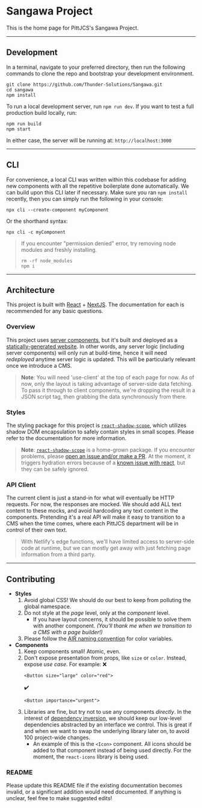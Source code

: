 # Sangawa Project

This is the home page for PittJCS's Sangawa Project.

---

## Development
In a terminal, navigate to your preferred directory, then run the following commands to clone the repo and bootstrap your development environment.
```
git clone https://github.com/Thunder-Solutions/Sangawa.git
cd sangawa
npm install
```

To run a local development server, run `npm run dev`. If you want to test a full production build locally, run:
```
npm run build
npm start
```
In either case, the server will be running at: `http://localhost:3000`

---

## CLI
For convenience, a local CLI was written within this codebase for adding new components with all the repetitive boilerplate done automatically. We can build upon this CLI later if necessary. Make sure you ran `npm install` recently, then you can simply run the following in your console:
```
npx cli --create-component myComponent
```
Or the shorthand syntax:
```
npx cli -c myComponent
```
> If you encounter "permission denied" error, try removing node modules and freshly installing.
> ```
> rm -rf node_modules
> npm i
> ```

---

## Architecture

This project is built with [React](https://react.dev) + [NextJS](https://nextjs.org). The documentation for each is recommended for any basic questions.

### Overview

This project uses [server components](https://nextjs.org/docs/getting-started/react-essentials#server-components), but it's built and deployed as a [statically-generated website](https://nextjs.org/docs/pages/building-your-application/rendering/static-site-generation). In other words, any server logic (including server components) will only run at build-time, hence it will need *redeployed* anytime server logic is updated. This will be particularly relevant once we introduce a CMS.

> **Note**: You will need 'use-client' at the top of each page for now. As of now, only the layout is taking advantage of server-side data fetching. To pass it through to client components, we're dropping the result in a JSON script tag, then grabbing the data synchronously from there.

### Styles

The styling package for this project is [`react-shadow-scope`](https://www.npmjs.com/package/react-shadow-scope), which utilizes shadow DOM encapsulation to safely contain styles in small scopes. Please refer to the documentation for more information.

> **Note**: [`react-shadow-scope`](https://www.npmjs.com/package/react-shadow-scope) is a home-grown package. If you encounter problems, please [open an issue and/or make a PR](https://github.com/jonathandewitt-dev/react-shadow-scope). At the moment, it triggers hydration errors because of a [known issue with react](https://github.com/jonathandewitt-dev/react-shadow-scope/issues/2#issuecomment-1585080317), but they can be safely ignored.

### API Client

The current client is just a stand-in for what will eventually be HTTP requests. For now, the responses are mocked. We should add ALL text content to these mocks, and avoid hardcoding any text content in the components. Pretending it's a real API will make it easy to transition to a CMS when the time comes, where each PittJCS department will be in control of their own text.

> With Netlify's edge functions, we'll have limited access to server-side code at runtime, but we can mostly get away with just fetching page information from a third party.

---

## Contributing

   - **Styles**
      1. Avoid global CSS! We should do our best to keep from polluting the global namespace.
      2. Do not style at the *page* level, only at the *component* level.
         - If you have layout concerns, it should be possible to solve them with another component. *(You'll thank me when we transition to a CMS with a page builder!)*
      3. Please follow the [AIR naming convention](https://levelup.gitconnected.com/air-naming-css-color-variables-437cb4d261a6) for color variables.
   - **Components**
      1. Keep components small! Atomic, even.
      2. Don't expose presentation from props, like `size` or `color`. Instead, expose *use case*. For example:
         :x:
         ```tsx
         <Button size="large" color="red">
         ```
         :heavy_check_mark:
         ```tsx
         <Button importance="urgent">
         ```
      3. Libraries are fine, but try not to use any components *directly*. In the interest of [dependency inversion](https://deviq.com/principles/dependency-inversion-principle), we should keep our low-level dependencies abstracted by an interface we control. This is great if and when we want to swap the underlying library later on, to avoid 100 project-wide changes.
          - An example of this is the `<Icon>` component. All icons should be added to that component instead of being used directly. For the moment, the `react-icons` library is being used.

### README
Please update this README file if the existing documentation becomes invalid, or a significant addition would need documented. If anything is unclear, feel free to make suggested edits!
